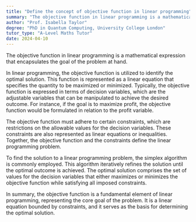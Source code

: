 ```yaml
---
title: "Define the concept of objective function in linear programming"
summary: "The objective function in linear programming is a mathematical expression that represents the goal of the problem."
author: "Prof. Isabella Taylor"
degree: "PhD in Quantum Computing, University College London"
tutor_type: "A-Level Maths Tutor"
date: 2024-04-10
---
```


The objective function in linear programming is a mathematical expression that encapsulates the goal of the problem at hand.

In linear programming, the objective function is utilized to identify the optimal solution. This function is represented as a linear equation that specifies the quantity to be maximized or minimized. Typically, the objective function is expressed in terms of decision variables, which are the adjustable variables that can be manipulated to achieve the desired outcome. For instance, if the goal is to maximize profit, the objective function would be formulated in relation to the profit variable.

The objective function must adhere to certain constraints, which are restrictions on the allowable values for the decision variables. These constraints are also represented as linear equations or inequalities. Together, the objective function and the constraints define the linear programming problem.

To find the solution to a linear programming problem, the simplex algorithm is commonly employed. This algorithm iteratively refines the solution until the optimal outcome is achieved. The optimal solution comprises the set of values for the decision variables that either maximizes or minimizes the objective function while satisfying all imposed constraints.

In summary, the objective function is a fundamental element of linear programming, representing the core goal of the problem. It is a linear equation bounded by constraints, and it serves as the basis for determining the optimal solution.
    
